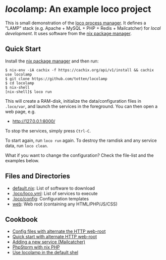 # *loco*lamp: An example loco project

This is small demonstration of the [loco process manager](https://github.com/totten/loco). It defines a "LAMP" stack (e.g. Apache + MySQL + PHP + Redis + Mailcatcher) for *local development*. It uses software from the [nix package manager](https://nixos.org/nix/).

## Quick Start

Install the [nix package manager](https://nixos.org/nix/) and then run:

```
$ nix-env -iA cachix -f https://cachix.org/api/v1/install && cachix use locolamp
$ git clone https://github.com/totten/locolamp
$ cd locolamp
$ nix-shell
[nix-shell]$ loco run
```

This will create a RAM-disk, initialize the data/configuration files in `.loco/var`, and launch the services in the foreground.  You can then open a web page, e.g.

* http://127.0.0.1:8000/

To stop the services, simply press `Ctrl-C`.

To start again, run `loco run` again. To destroy the ramdisk and any service data, run `loco clean`.

What if you want to change the configuration? Check the file-list and the examples below.

## Files and Directories

* [default.nix](default.nix): List of software to download
* [.loco/loco.yml](.loco/loco.yml): List of services to execute
* [.loco/config](.loco/config): Configuration templates
* [web](web): Web root (containing any HTML/PHP/JS/CSS)

## Cookbook

* [Config files with alternate the HTTP web-root](doc/cookbook/web-root.md)
* [Quick start with alternate HTTP web-root](doc/cookbook/quick-web-root.md)
* [Adding a new service (Mailcatcher)](doc/cookbook/mailcatcher.md)
* [PhpStorm with nix PHP](doc/cookbook/phpstorm.md)
* [Use locolamp in the default shel](doc/cookbook/default-shell.md)
